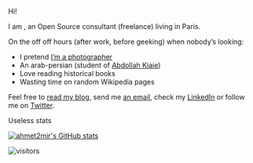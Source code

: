 Hi!

I am , an Open Source consultant (freelance) living in Paris.

On the off off hours (after work, before geeking) when nobody’s looking:

* I pretend [I’m a photographer](https://www.flickr.com/photos/ahmet2mir/)
* An arab-persian (student of [Abdollah Kiaie](http://a.kiaie.monsite-orange.fr/page1/index.html))
* Love reading historical books
* Wasting time on random Wikipedia pages

Feel free to [read my blog](http://ahmet2mir.eu/blog), send me [an email](mailto:me@ahmet2mir.eu?subject=Hello!), check my [LinkedIn](https://linkedin.com/in/ahmet2mir) or follow me on [Twitter](https://twitter.com/ahmet2mir).

Useless stats

[![ahmet2mir's GitHub stats](https://github-readme-stats.vercel.app/api?username=ahmet2mir)](https://github.com/anuraghazra/github-readme-stats)

![visitors](https://visitor-badge.glitch.me/badge?page_id=ahmet2mir.ahmet2mir)
